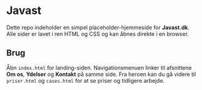 # Javast

Dette repo indeholder en simpel placeholder-hjemmeside for **Javast.dk**. Alle sider er lavet i ren HTML og CSS og kan åbnes direkte i en browser.

## Brug

Åbn `index.html` for landing-siden. Navigationsmenuen linker til afsnittene **Om os**, **Ydelser** og **Kontakt** på samme side. Fra heroen kan du gå videre til `priser.html` og `cases.html` for at se priser og tidligere arbejde.
